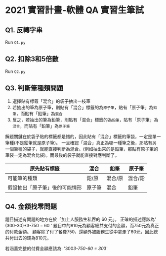 # 2021 實習計畫-軟體 QA 實習生筆試

## Q1. 反轉字串
Run `Q1.py`

## Q2. 扣除3和5倍數
Run `Q2.py`

## Q3. 判斷筆種類問題
1. 選擇貼有標籤「混合」的袋子抽出一枝筆
2. 若抽出的筆為原子筆，則貼有「混合」標籤的為`原子筆`，貼有「原子筆」為`鉛筆`，而貼有「鉛筆」為`混合`
3. 反之，若抽出的筆為鉛筆，則貼有「混合」標籤的為`鉛筆`，貼有「原子筆」為`混合`，而貼有「鉛筆」為`原子筆`

解題關鍵在於袋子貼的標籤都是錯的，因此貼有「混合」標籤的筆袋，一定是單一筆種(不是鉛筆就是原子筆)。
一旦確認「混合」真正為哪一種筆之後，那貼有另一個筆種的袋子，就能直接判斷為混合。(例如抽出來的是鉛筆，那貼有原子筆的筆袋一定為混合比袋)。而最後的袋子就能直接對應判斷了。

| 原先貼有標籤 | 混合 | 鉛筆 | 原子筆 |
| ----------- | ---- | ---- | ---- |
| 可能筆的種類 | 鉛/原 | 混合/原 | 混合/鉛 |
| 假設抽出「原子筆」後的可能情形 | 原子筆 | 混合 | 鉛筆 |

## Q4. 金額找零問題
題目描述有問題的地方在於「加上人服務生私吞的 60 元」。
正確的描述應該為' (300-30)*3-750 = 60 '
題目中的810元為顧客總共支付的金額，而750元為真正的付款金額。
顧客除了付了餐費750，還額外被服務生從中拿走了60元，因此總共付出去的錢為810元。

若涵蓋完整的付費金額應該為:
'300*3-750-60 = 30*3'
